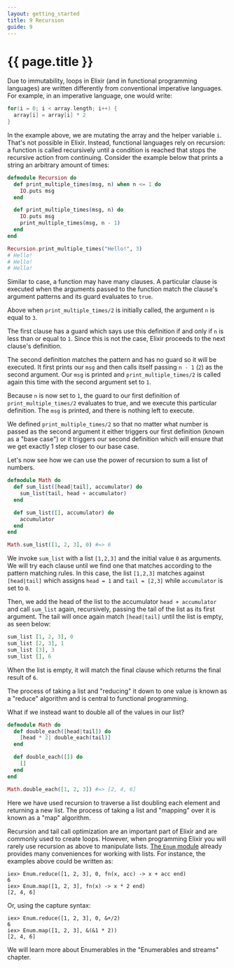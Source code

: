 ```yaml
---
layout: getting_started
title: 9 Recursion
guide: 9
---
```


# {{ page.title }}

Due to immutability, loops in Elixir (and in functional programming languages) are written differently from conventional imperative languages. For example, in an imperative language, one would write:

```c
for(i = 0; i < array.length; i++) {
  array[i] = array[i] * 2
}
```

In the example above, we are mutating the array and the helper variable `i`. That's not possible in Elixir. Instead, functional languages rely on recursion: a function is called recursively until a condition is reached that stops the recursive action from continuing. Consider the example below that prints a string an arbitrary amount of times:

```elixir
defmodule Recursion do
  def print_multiple_times(msg, n) when n <= 1 do
    IO.puts msg
  end

  def print_multiple_times(msg, n) do
    IO.puts msg
    print_multiple_times(msg, n - 1)
  end
end

Recursion.print_multiple_times("Hello!", 3)
# Hello!
# Hello!
# Hello!
```

Similar to case, a function may have many clauses. A particular clause is executed when the arguments passed to the function match the clause's argument patterns and its guard evaluates to `true`.

Above when `print_multiple_times/2` is initially called, the argument `n` is equal to `3`.

The first clause has a guard which says use this definition if and only if `n` is less than or equal to `1`. Since this is not the case, Elixir proceeds to the next clause's definition.

The second definition matches the pattern and has no guard so it will be executed. It first prints our `msg` and then calls itself passing `n - 1` (`2`) as the second argument. Our `msg` is printed and `print_multiple_times/2` is called again this time with the second argument set to `1`.

Because `n` is now set to `1`, the guard to our first definition of `print_multiple_times/2` evaluates to true, and we execute this particular definition. The `msg` is printed, and there is nothing left to execute.

We defined `print_multiple_times/2` so that no matter what number is passed as the second argument it either triggers our first definition (known as a "base case") or it triggers our second definition which will ensure that we get exactly 1 step closer to our base case.

Let's now see how we can use the power of recursion to sum a list of numbers.

```elixir
defmodule Math do
  def sum_list([head|tail], accumulator) do
    sum_list(tail, head + accumulator)
  end

  def sum_list([], accumulator) do
    accumulator
  end
end

Math.sum_list([1, 2, 3], 0) #=> 6
```

We invoke `sum_list` with a list `[1,2,3]` and the initial value `0` as arguments. We will try each clause until we find one that matches according to the pattern matching rules. In this case, the list `[1,2,3]` matches against `[head|tail]` which assigns `head = 1` and `tail = [2,3]` while `accumulator` is set to `0`.

Then, we add the head of the list to the accumulator `head + accumulator` and call `sum_list` again, recursively, passing the tail of the list as its first argument. The tail will once again match `[head|tail]` until the list is empty, as seen below:

```elixir
sum_list [1, 2, 3], 0
sum_list [2, 3], 1
sum_list [3], 3
sum_list [], 6
```

When the list is empty, it will match the final clause which returns the final result of `6`.

The process of taking a list and "reducing" it down to one value is known as a "reduce" algorithm and is central to functional programming.

What if we instead want to double all of the values in our list?

```elixir
defmodule Math do
  def double_each([head|tail]) do
    [head * 2| double_each(tail)]
  end

  def double_each([]) do
    []
  end
end

Math.double_each([1, 2, 3]) #=> [2, 4, 6]
```

Here we have used recursion to traverse a list doubling each element and returning a new list. The process of taking a list and "mapping" over it is known as a "map" algorithm.

Recursion and tail call optimization are an important part of Elixir and are commonly used to create loops. However, when programming Elixir you will rarely use recursion as above to manipulate lists. [The `Enum` module](/docs/stable/Enum.html) already provides many conveniences for working with lists. For instance, the examples above could be written as:

```iex
iex> Enum.reduce([1, 2, 3], 0, fn(x, acc) -> x + acc end)
6
iex> Enum.map([1, 2, 3], fn(x) -> x * 2 end)
[2, 4, 6]
```

Or, using the capture syntax:

```iex
iex> Enum.reduce([1, 2, 3], 0, &+/2)
6
iex> Enum.map([1, 2, 3], &(&1 * 2))
[2, 4, 6]
```

We will learn more about Enumerables in the "Enumerables and streams" chapter.
